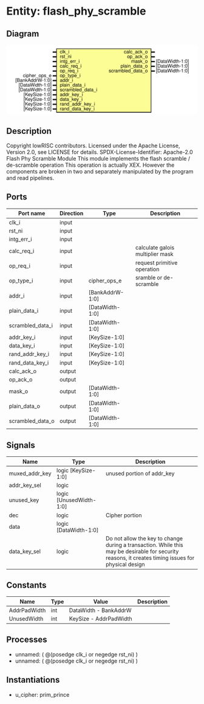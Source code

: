 # Entity: flash_phy_scramble

## Diagram

![Diagram](flash_phy_scramble.svg "Diagram")
## Description

Copyright lowRISC contributors.
 Licensed under the Apache License, Version 2.0, see LICENSE for details.
 SPDX-License-Identifier: Apache-2.0
 Flash Phy Scramble Module
 This module implements the flash scramble / de-scramble operation
 This operation is actually XEX.  However the components are broken
 in two and separately manipulated by the program and read pipelines.
 
## Ports

| Port name        | Direction | Type            | Description                      |
| ---------------- | --------- | --------------- | -------------------------------- |
| clk_i            | input     |                 |                                  |
| rst_ni           | input     |                 |                                  |
| intg_err_i       | input     |                 |                                  |
| calc_req_i       | input     |                 | calculate galois multiplier mask |
| op_req_i         | input     |                 | request primitive operation      |
| op_type_i        | input     | cipher_ops_e    | sramble or de-scramble           |
| addr_i           | input     | [BankAddrW-1:0] |                                  |
| plain_data_i     | input     | [DataWidth-1:0] |                                  |
| scrambled_data_i | input     | [DataWidth-1:0] |                                  |
| addr_key_i       | input     | [KeySize-1:0]   |                                  |
| data_key_i       | input     | [KeySize-1:0]   |                                  |
| rand_addr_key_i  | input     | [KeySize-1:0]   |                                  |
| rand_data_key_i  | input     | [KeySize-1:0]   |                                  |
| calc_ack_o       | output    |                 |                                  |
| op_ack_o         | output    |                 |                                  |
| mask_o           | output    | [DataWidth-1:0] |                                  |
| plain_data_o     | output    | [DataWidth-1:0] |                                  |
| scrambled_data_o | output    | [DataWidth-1:0] |                                  |
## Signals

| Name           | Type                    | Description                                                                                                                                          |
| -------------- | ----------------------- | ---------------------------------------------------------------------------------------------------------------------------------------------------- |
| muxed_addr_key | logic [KeySize-1:0]     | unused portion of addr_key                                                                                                                           |
| addr_key_sel   | logic                   |                                                                                                                                                      |
| unused_key     | logic [UnusedWidth-1:0] |                                                                                                                                                      |
| dec            | logic                   | Cipher portion                                                                                                                                       |
| data           | logic [DataWidth-1:0]   |                                                                                                                                                      |
| data_key_sel   | logic                   | Do not allow the key to change during a transaction. While this may be desirable for security reasons, it creates timing issues for physical design  |
## Constants

| Name         | Type | Value                  | Description |
| ------------ | ---- | ---------------------- | ----------- |
| AddrPadWidth | int  | DataWidth - BankAddrW  |             |
| UnusedWidth  | int  | KeySize - AddrPadWidth |             |
## Processes
- unnamed: ( @(posedge clk_i or negedge rst_ni) )
- unnamed: ( @(posedge clk_i or negedge rst_ni) )
## Instantiations

- u_cipher: prim_prince
